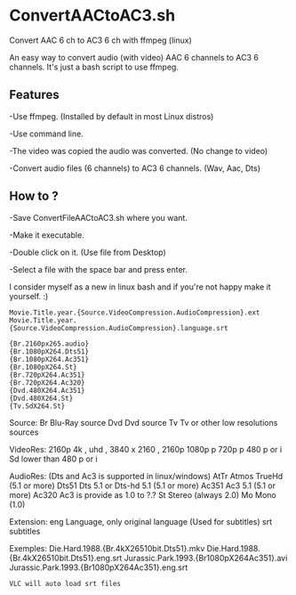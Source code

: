 # ConvertAACtoAC3.sh
Convert AAC 6 ch to AC3 6 ch with ffmpeg (linux)

An easy way to convert audio (with video) AAC 6 channels to AC3 6 channels. It's just a bash script to use ffmpeg.

Features
--------

-Use ffmpeg. (Installed by default in most Linux distros)

-Use command line.

-The video was copied the audio was converted. (No change to video)

-Convert audio files (6 channels) to AC3 6 channels. (Wav, Aac, Dts)

How to ?
--------

-Save ConvertFileAACtoAC3.sh where you want.

-Make it executable.

-Double click on it. (Use file from Desktop)

-Select a file with the space bar and press enter.

I consider myself as a new in linux bash and if you're not happy make it yourself. :)


    Movie.Title.year.{Source.VideoCompression.AudioCompression}.ext
    Movie.Title.year.{Source.VideoCompression.AudioCompression}.language.srt

    {Br.2160px265.audio}
    {Br.1080pX264.Dts51}
    {Br.1080pX264.Ac351}
    {Br.1080pX264.St}
    {Br.720pX264.Ac351}
    {Br.720pX264.Ac320}
    {Dvd.480X264.Ac351}
    {Dvd.480X264.St}
    {Tv.SdX264.St}

Source:
    Br      Blu-Ray source
    Dvd     Dvd source
    Tv      Tv or other low resolutions sources

VideoRes:
    2160p   4k , uhd , 3840 x 2160 , 2160p
    1080p   p
    720p    p
    480     p or i
    Sd      lower than 480 p or i

AudioRes:   (Dts and Ac3 is supported in linux/windows)
    AtTr    Atmos TrueHd (5.1 or more)
    Dts51   Dts 5.1 or Dts-hd 5.1 (5.1 or more)
    Ac351   Ac3 5.1 (5.1 or more)
    Ac320   Ac3 is provide as 1.0 to ?.?
    St      Stereo (always 2.0)
    Mo      Mono (1.0)

Extension:
    eng     Language, only original language (Used for subtitles)
    srt     subtitles

Exemples:
    Die.Hard.1988.{Br.4kX26510bit.Dts51}.mkv
    Die.Hard.1988.{Br.4kX26510bit.Dts51}.eng.srt
    Jurassic.Park.1993.{Br1080pX264Ac351}.avi
    Jurassic.Park.1993.{Br1080pX264Ac351}.eng.srt

    VLC will auto load srt files
